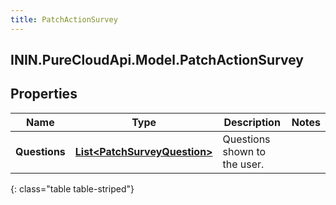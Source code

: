 ```yaml
---
title: PatchActionSurvey
---
```

## ININ.PureCloudApi.Model.PatchActionSurvey

## Properties

|Name | Type | Description | Notes|
|------------ | ------------- | ------------- | -------------|
| **Questions** | [**List&lt;PatchSurveyQuestion&gt;**](PatchSurveyQuestion.html) | Questions shown to the user. | |
{: class="table table-striped"}


